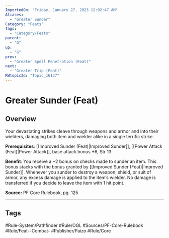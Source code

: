 ```yaml
---
ImportedOn: "Friday, January 27, 2023 12:02:47 AM"
Aliases:
  - "Greater Sunder"
Category: "Feats"
Tags:
  - "Category/Feats"
parent:
  - "G"
up:
  - "G"
prev:
  - "Greater Spell Penetration (Feat)"
next:
  - "Greater Trip (Feat)"
RWtopicId: "Topic_16137"
---
```

# Greater Sunder (Feat)
## Overview
Your devastating strikes cleave through weapons and armor and into their wielders, damaging both item and wielder alike in a single terrific strike.

**Prerequisites**: [[Improved Sunder (Feat)|Improved Sunder]], [[Power Attack (Feat)|Power Attack]], base attack bonus +6, Str 13.

**Benefit**: You receive a +2 bonus on checks made to sunder an item. This bonus stacks with the bonus granted by [[Improved Sunder (Feat)|Improved Sunder]]. Whenever you sunder to destroy a weapon, shield, or suit of armor, any excess damage is applied to the item’s wielder. No damage is transferred if you decide to leave the item with 1 hit point.

**Source:** PF Core Rulebook, pg. 125


---
## Tags
#Rule-System/Pathfinder #Rule/OGL #Sources/PF-Core-Rulebook #Rule/Feat--Combat- #Publisher/Paizo #Rule/Core

